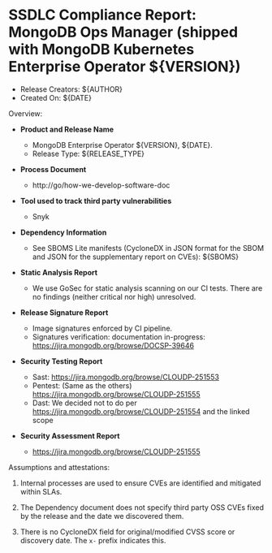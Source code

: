 SSDLC Compliance Report: MongoDB Ops Manager (shipped with MongoDB Kubernetes Enterprise Operator ${VERSION})
=============================================================================================================

- Release Creators: ${AUTHOR}
- Created On:       ${DATE}

Overview:

- **Product and Release Name**

  - MongoDB Enterprise Operator ${VERSION}, ${DATE}.
  - Release Type: ${RELEASE_TYPE}

- **Process Document**
  - http://go/how-we-develop-software-doc

- **Tool used to track third party vulnerabilities**
  - Snyk

- **Dependency Information**
  - See SBOMS Lite manifests (CycloneDX in JSON format for the SBOM and JSON for the supplementary report on CVEs):
    ${SBOMS}

- **Static Analysis Report**
  - We use GoSec for static analysis scanning on our CI tests. There are no findings (neither critical nor high) unresolved.

- **Release Signature Report**
  - Image signatures enforced by CI pipeline.
  - Signatures verification: documentation in-progress: https://jira.mongodb.org/browse/DOCSP-39646

- **Security Testing Report**
  - Sast: https://jira.mongodb.org/browse/CLOUDP-251553
  - Pentest: (Same as the others) https://jira.mongodb.org/browse/CLOUDP-251555
  - Dast: We decided not to do per https://jira.mongodb.org/browse/CLOUDP-251554 and the linked scope

- **Security Assessment Report**
  - https://jira.mongodb.org/browse/CLOUDP-251555

Assumptions and attestations:

1. Internal processes are used to ensure CVEs are identified and mitigated within SLAs.

2. The Dependency document does not specify third party OSS CVEs fixed by the release and the date we discovered them.

3. There is no CycloneDX field for original/modified CVSS score or discovery date. The `x-` prefix indicates this.
